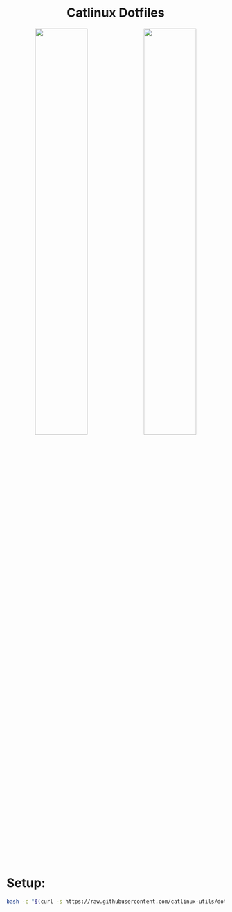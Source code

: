 <h1 align="center">Catlinux Dotfiles</h1>
<p align="center">
  <img src="https://github.com/user-attachments/assets/1c633789-a3c7-49f1-99ad-61a4fa4731e2" width="49%">
  <img src="https://github.com/user-attachments/assets/7d327942-7073-4c06-af9e-08aedbe059af" width="49%">
</p>

# Setup: 
```bash
bash -c "$(curl -s https://raw.githubusercontent.com/catlinux-utils/dotfiles-catlinux/main/user-setup.sh)"
```

